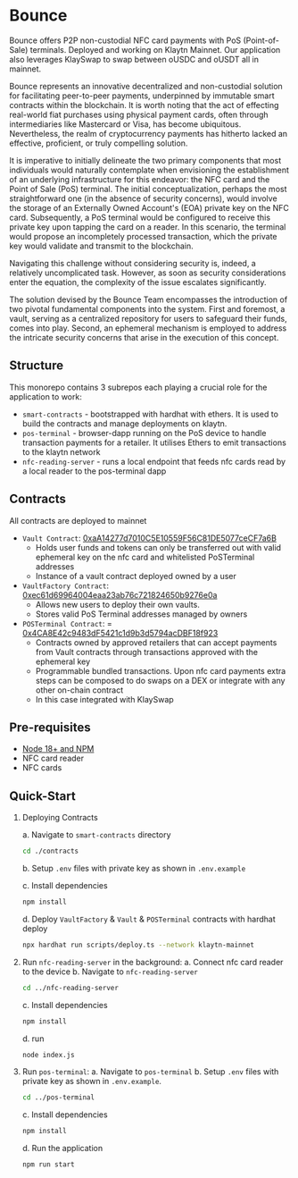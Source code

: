 # Bounce

Bounce offers P2P non-custodial NFC card payments with PoS (Point-of-Sale) terminals. Deployed and working on Klaytn Mainnet. Our application also leverages KlaySwap to swap between oUSDC and oUSDT all in mainnet.

Bounce represents an innovative decentralized and non-custodial solution for facilitating peer-to-peer payments, underpinned by immutable smart contracts within the blockchain. It is worth noting that the act of effecting real-world fiat purchases using physical payment cards, often through intermediaries like Mastercard or Visa, has become ubiquitous. Nevertheless, the realm of cryptocurrency payments has hitherto lacked an effective, proficient, or truly compelling solution.

It is imperative to initially delineate the two primary components that most individuals would naturally contemplate when envisioning the establishment of an underlying infrastructure for this endeavor: the NFC card and the Point of Sale (PoS) terminal. The initial conceptualization, perhaps the most straightforward one (in the absence of security concerns), would involve the storage of an Externally Owned Account's (EOA) private key on the NFC card. Subsequently, a PoS terminal would be configured to receive this private key upon tapping the card on a reader. In this scenario, the terminal would propose an incompletely processed transaction, which the private key would validate and transmit to the blockchain.

Navigating this challenge without considering security is, indeed, a relatively uncomplicated task. However, as soon as security considerations enter the equation, the complexity of the issue escalates significantly.

The solution devised by the Bounce Team encompasses the introduction of two pivotal fundamental components into the system. First and foremost, a vault, serving as a centralized repository for users to safeguard their funds, comes into play. Second, an ephemeral mechanism is employed to address the intricate security concerns that arise in the execution of this concept.

## Structure

This monorepo contains 3 subrepos each playing a crucial role for the application to work:

- `smart-contracts` - bootstrapped with hardhat with ethers. It is used to build the contracts and manage deployments on klaytn.
- `pos-terminal` - browser-dapp running on the PoS device to handle transaction payments for a retailer. It utilises Ethers to emit transactions to the klaytn network
- `nfc-reading-server` - runs a local endpoint that feeds nfc cards read by a local reader to the pos-terminal dapp

## Contracts

All contracts are deployed to mainnet

- `Vault Contract`: [0xaA14277d7010C5E10559F56C81DE5077ceCF7a6B](https://klaytnscope.com/account/0xaA14277d7010C5E10559F56C81DE5077ceCF7a6B)
  - Holds user funds and tokens can only be transferred out with valid ephemeral key on the nfc card and whitelisted PoSTerminal addresses
  - Instance of a vault contract deployed owned by a user
- `VaultFactory Contract`: [0xec61d69964004eaa23ab76c721824650b9276e0a](https://klaytnscope.com/account/0xec61d69964004eaa23ab76c721824650b9276e0a)
  - Allows new users to deploy their own vaults.
  - Stores valid PoS Terminal addresses managed by owners
- `POSTerminal Contract`: = [0x4CA8E42c9483dF5421c1d9b3d5794acDBF18f923](https://klaytnscope.com/account/0x4CA8E42c9483dF5421c1d9b3d5794acDBF18f923)
  - Contracts owned by approved retailers that can accept payments from Vault contracts through transactions approved with the ephemeral key
  - Programmable bundled transactions. Upon nfc card payments extra steps can be composed to do swaps on a DEX or integrate with any other on-chain contract
  - In this case integrated with KlaySwap

## Pre-requisites

- [Node 18+ and NPM](https://docs.npmjs.com/downloading-and-installing-node-js-and-npm)
- NFC card reader
- NFC cards

## Quick-Start

1. Deploying Contracts

   a. Navigate to `smart-contracts` directory

   ```bash
   cd ./contracts
   ```

   b. Setup `.env` files with private key as shown in `.env.example`

   c. Install dependencies

   ```bash
   npm install
   ```

   d. Deploy `VaultFactory` & `Vault` & `POSTerminal` contracts with hardhat deploy

   ```bash
   npx hardhat run scripts/deploy.ts --network klaytn-mainnet
   ```

2. Run `nfc-reading-server` in the background:
   a. Connect nfc card reader to the device
   b. Navigate to `nfc-reading-server`

   ```bash
   cd ../nfc-reading-server
   ```

   c. Install dependencies

   ```bash
   npm install
   ```

   d. run

   ```bash
   node index.js
   ```

3. Run `pos-terminal`:
   a. Navigate to `pos-terminal`
   b. Setup `.env` files with private key as shown in `.env.example`.

   ```bash
   cd ../pos-terminal
   ```

   c. Install dependencies

   ```bash
   npm install
   ```

   d. Run the application

   ```bash
   npm run start
   ```
